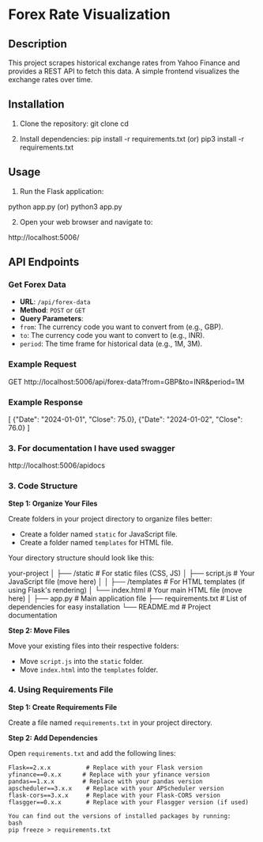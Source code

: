 # Forex Rate Visualization

## Description
This project scrapes historical exchange rates from Yahoo Finance and provides a REST API to fetch this data. A simple frontend visualizes the exchange rates over time.

## Installation

1. Clone the repository:
git clone <repository-url>
cd <repository-folder>


2. Install dependencies:
pip install -r requirements.txt
(or)
pip3 install -r requirements.txt

## Usage

1. Run the Flask application:

python app.py
(or)
python3 app.py

2. Open your web browser and navigate to:


http://localhost:5006/

## API Endpoints

### Get Forex Data

- **URL**: `/api/forex-data`
- **Method**: `POST` or `GET`
- **Query Parameters**:
 - `from`: The currency code you want to convert from (e.g., GBP).
 - `to`: The currency code you want to convert to (e.g., INR).
 - `period`: The time frame for historical data (e.g., 1M, 3M).

### Example Request



GET http://localhost:5006/api/forex-data?from=GBP&to=INR&period=1M

### Example Response


[
    {"Date": "2024-01-01", "Close": 75.0},
    {"Date": "2024-01-02", "Close": 76.0}
]

### 3. For documentation I have used swagger

http://localhost:5006/apidocs

### 3. Code Structure

**Step 1: Organize Your Files**

Create folders in your project directory to organize files better:

- Create a folder named `static` for JavaScript file.
- Create a folder named `templates` for HTML file.

Your directory structure should look like this:

your-project
│
├── /static # For static files (CSS, JS)
│ ├── script.js # Your JavaScript file (move here)
│ 
│
├── /templates # For HTML templates (if using Flask's rendering)
│ └── index.html # Your main HTML file (move here)
│
├── app.py # Main application file
├── requirements.txt # List of dependencies for easy installation
└── README.md # Project documentation

**Step 2: Move Files**

Move your existing files into their respective folders:

- Move `script.js` into the `static` folder.
- Move `index.html` into the `templates` folder.

### 4. Using Requirements File

**Step 1: Create Requirements File**

Create a file named `requirements.txt` in your project directory.

**Step 2: Add Dependencies**

Open `requirements.txt` and add the following lines:

```plaintext
Flask==2.x.x          # Replace with your Flask version
yfinance==0.x.x      # Replace with your yfinance version
pandas==1.x.x        # Replace with your pandas version
apscheduler==3.x.x    # Replace with your APScheduler version
flask-cors==3.x.x     # Replace with your Flask-CORS version
flasgger==0.x.x       # Replace with your Flasgger version (if used)

You can find out the versions of installed packages by running:
bash
pip freeze > requirements.txt
